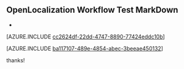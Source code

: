## OpenLocalization Workflow Test MarkDown
* 

[AZURE.INCLUDE [cc2624df-22dd-4747-8890-77424eddc10b](calleeMd1.md)]



[AZURE.INCLUDE [ba117107-489e-4854-abec-3beeae450132](calleeMd2.md)]

 
thanks!